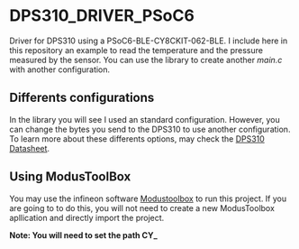 # DPS310_DRIVER_PSoC6

Driver for DPS310 using a PSoC6-BLE-CY8CKIT-062-BLE. I include here in this repository an example to read the temperature and the pressure measured by the sensor. You can use the library to create another _main.c_ with another configuration. 

## Differents configurations

In the library you will see I used an standard configuration. However, you can change the bytes you send to the DPS310 to use another configuration. To learn more about these differents options, may check the [DPS310 Datasheet](https://www.infineon.com/dgdl/Infineon-DPS310-DS-v01_00-EN.pdf?fileId=5546d462576f34750157750826c42242).

## Using ModusToolBox

You may use the infineon software [Modustoolbox](https://www.infineon.com/cms/en/design-support/tools/sdk/modustoolbox-software/) to run this project. If you are going to to do this, you will not need to create a new ModusToolbox apllication and directly import the project.

**Note: You will need to set the path CY_**

